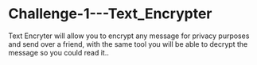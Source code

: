 # Challenge-1---Text_Encrypter
Text Encryter will allow you to encrypt any message for privacy purposes and send over a friend, with the same tool you will be able to decrypt the message so you could read it..
